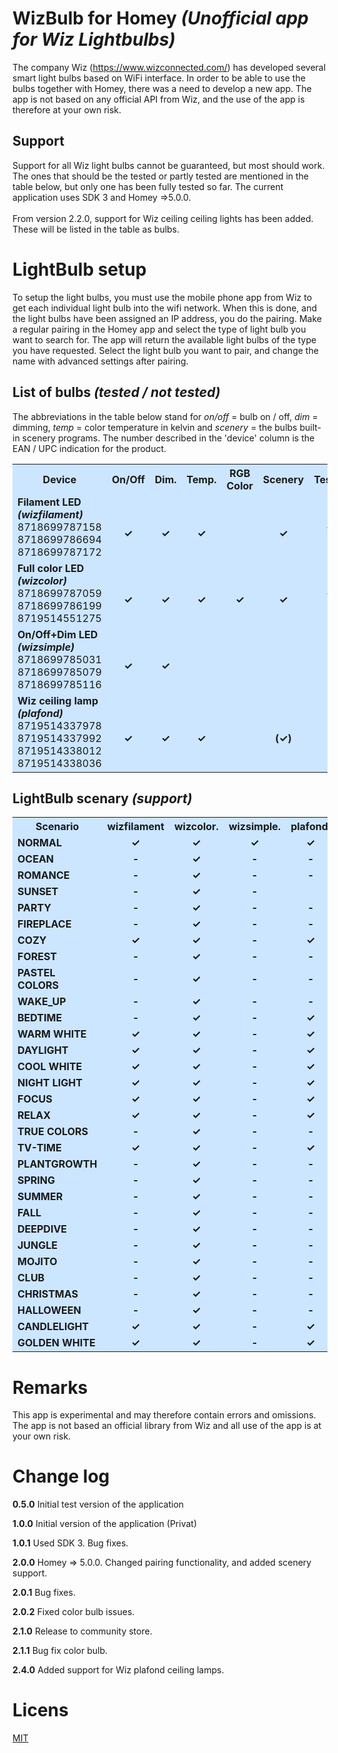 # WizBulb for Homey *(Unofficial app for Wiz Lightbulbs)*

The company Wiz (https://www.wizconnected.com/) has developed several smart light bulbs based on WiFi interface. In order to be able to use the bulbs together with Homey, there was a need to develop a new app. The app is not based on any official API from Wiz, and the use of the app is therefore at your own risk.

## Support

Support for all Wiz light bulbs cannot be guaranteed, but most should work. The ones that should be the tested or partly tested are mentioned in the table below, but only one has been fully tested so far. The current application uses SDK 3 and Homey =>5.0.0.<br><br>
From version 2.2.0, support for Wiz ceiling ceiling lights has been added. These will be listed in the table as bulbs. 
# LightBulb setup
To setup the light bulbs, you must use the mobile phone app from Wiz to get each individual light bulb into the wifi network. When this is done, and the light bulbs have been assigned an IP address, you do the pairing. Make a regular pairing in the Homey app and select the type of light bulb you want to search for. The app will return the available light bulbs of the type you have requested. Select the light bulb you want to pair, and change the name with advanced settings after pairing.


## List of bulbs *(tested / not tested)*
The abbreviations in the table below stand for *on/off* = bulb on / off, *dim* = dimming, *temp* = color temperature in kelvin and *scenery* = the bulbs built-in scenery programs. The number described in the 'device' column is the EAN / UPC indication for the product.
<center>
<table style="background:#cce6ff">
  <tr>
    <th style="width:150px">Device</th>
    <th  style="width:75px">On/Off</th>
    <th  style="width:75px">Dim.</th>
    <th  style="width:75px">Temp.</th>
    <th  style="width:75px">RGB Color</th>
    <th  style="width:75px">Scenery</th>
    <th  style="width:75px">Tested</th>
  </tr>
  <tr>
    <td><b>Filament LED<br><i>(wizfilament)</i></b>  <br>8718699787158<br>8718699786694<br>8718699787172</td>
    <td style="text-align:center"><br><b>&checkmark;</b></td>
    <td style="text-align:center"><br><b>&checkmark;</b></td>
    <td style="text-align:center"><br><b>&checkmark;</b></td>
    <td style="text-align:center"> </td>
    <td style="text-align:center"><br><b>&checkmark;</b></td>
    <td style="text-align:center"><br><br><b>&checkmark;</b><br>-<br>-</td>
  </tr>
  <tr>
    <td><b>Full color LED<br><i>(wizcolor)</i></b><br>8718699787059<br>8718699786199<br>8719514551275</td>
    <td style="text-align:center"><br><b>&checkmark;</b></td>
    <td style="text-align:center"><br><b>&checkmark;</b></td>
    <td style="text-align:center"><br><b>&checkmark;</b></td>
    <td style="text-align:center"><br><b>&checkmark;</b></td>
    <td style="text-align:center"><br><b>&checkmark;</b></td>
    <td style="text-align:center"><br><br><b>&checkmark;</b><br>-<br>-</td>
  </tr>
<tr>
    <td><b>On/Off+Dim LED<br><i>(wizsimple)</i></b><br>8718699785031<br>8718699785079<br>8718699785116</td>
    <td style="text-align:center"><br><b>&checkmark;</b></td>
    <td style="text-align:center"><br><b>&checkmark;</b></td>
    <td style="text-align:center"><br><b></b></td>
    <td style="text-align:center"><br><b></b></td>
    <td style="text-align:center"><br><b></b></td>
    <td style="text-align:center"><br><br>-<br>-<br>-</td>
  </tr>
<tr>
    <td><b>Wiz ceiling lamp<br><i>(plafond)</i></b><br>8719514337978<br>8719514337992<br>8719514338012<br>8719514338036</td>
    <td style="text-align:center"><br><b>&checkmark;</b></td>
    <td style="text-align:center"><br><b>&checkmark;</b></td>
    <td style="text-align:center"><br><b>&checkmark;</b></td>
    <td style="text-align:center"><br><b></b></td>
    <td style="text-align:center"><br><b>(&checkmark;)</b></td>
    <td style="text-align:center"><br><br>-<br>-<br>-</td>
  </tr>
</table></center>

## LightBulb scenary *(support)*
<center><table style="background:#cce6ff">
  <tr>
    <th style="width:150px">Scenario</th>
    <th  style="width:100px">wizfilament</th>
    <th  style="width:100px">wizcolor.</th>
    <th  style="width:100px">wizsimple.</th>
    <th  style="width:100px">plafond.</th>
    <th  style="width:100px">Remarks</th>
  </tr>
  <tr>
    <td><b>NORMAL</b></td>
    <td style="text-align:center"><b>&checkmark;</b></td>
    <td style="text-align:center"><b>&checkmark;</b></td>
    <td style="text-align:center"><b>&checkmark;</b></td>
    <td style="text-align:center"><b>&checkmark;</b></td>
    <td style="text-align:center">2700K</td>
  </tr>
  <tr>
    <td><b>OCEAN</b></td>
    <td style="text-align:center"><b>-</b></td>
    <td style="text-align:center"><b>&checkmark;</b></td>
    <td style="text-align:center"><b>-</b></td>
    <td style="text-align:center"><b>-</b></td>
    <td style="text-align:center"> </td>
  </tr>
  <tr>
    <td><b>ROMANCE</b></td>
    <td style="text-align:center"><b>-</b></td>
    <td style="text-align:center"><b>&checkmark;</b></td>
    <td style="text-align:center"><b>-</b></td>
    <td style="text-align:center"><b>-</b></td>
    <td style="text-align:center"> </td>
  </tr>
  <tr>
    <td><b>SUNSET</b></td>
    <td style="text-align:center"><b>-</b></td>
    <td style="text-align:center"><b>&checkmark;</b></td>
    <td style="text-align:center"><b>-</b></td>
    <td style="text-align:center"> </td>
  </tr>
  <tr>
    <td><b>PARTY</b></td>
    <td style="text-align:center"><b>-</b></td>
    <td style="text-align:center"><b>&checkmark;</b></td>
    <td style="text-align:center"><b>-</b></td>
    <td style="text-align:center"><b>-</b></td>
    <td style="text-align:center"> </td>
  </tr>
  <tr>
    <td><b>FIREPLACE</b></td>
    <td style="text-align:center"><b>-</b></td>
    <td style="text-align:center"><b>&checkmark;</b></td>
    <td style="text-align:center"><b>-</b></td>
    <td style="text-align:center"><b>-</b></td>
    <td style="text-align:center"> </td>
  </tr>
  <tr>
    <td><b>COZY</b></td>
    <td style="text-align:center"><b>&checkmark;</b></td>
    <td style="text-align:center"><b>&checkmark;</b></td>
    <td style="text-align:center"><b>-</b></td>
     <td style="text-align:center"><b>&checkmark;</b></td>
   <td style="text-align:center"> </td>
  </tr>
  <tr>
    <td><b>FOREST</b></td>
    <td style="text-align:center"><b>-</b></td>
    <td style="text-align:center"><b>&checkmark;</b></td>
    <td style="text-align:center"><b>-</b></td>
    <td style="text-align:center"><b>-</b></td>
    <td style="text-align:center"> </td>
  </tr>
  <tr>
    <td><b>PASTEL COLORS</b></td>
    <td style="text-align:center"><b>-</b></td>
    <td style="text-align:center"><b>&checkmark;</b></td>
    <td style="text-align:center"><b>-</b></td>
    <td style="text-align:center"><b>-</b></td>
    <td style="text-align:center"> </td>
  </tr>
  <tr>
    <td><b>WAKE_UP</b></td>
    <td style="text-align:center"><b>-</b></td>
    <td style="text-align:center"><b>&checkmark;</b></td>
    <td style="text-align:center"><b>-</b></td>
    <td style="text-align:center"><b>-</b></td>
    <td style="text-align:center"> </td>
  </tr>
  <tr>
    <td><b>BEDTIME</b></td>
    <td style="text-align:center"><b>-</b></td>
    <td style="text-align:center"><b>&checkmark;</b></td>
    <td style="text-align:center"><b>-</b></td>
    <td style="text-align:center"><b>&checkmark;</b></td>
   <td style="text-align:center"> </td>
  </tr>
  <tr>
    <td><b>WARM WHITE</b></td>
    <td style="text-align:center"><b>&checkmark;</b></td>
    <td style="text-align:center"><b>&checkmark;</b></td>
    <td style="text-align:center"><b>-</b></td>
    <td style="text-align:center"><b>&checkmark;</b></td>
    <td style="text-align:center"> </td>
  </tr>
  <tr>
    <td><b>DAYLIGHT</b></td>
    <td style="text-align:center"><b>&checkmark;</b></td>
    <td style="text-align:center"><b>&checkmark;</b></td>
    <td style="text-align:center"><b>-</b></td>
    <td style="text-align:center"><b>&checkmark;</b></td>
   <td style="text-align:center"> </td>
  </tr>
  <tr>
    <td><b>COOL WHITE</b></td>
    <td style="text-align:center"><b>&checkmark;</b></td>
    <td style="text-align:center"><b>&checkmark;</b></td>
    <td style="text-align:center"><b>-</b></td>
    <td style="text-align:center"><b>&checkmark;</b></td>
    <td style="text-align:center"> </td>
  </tr>
  <tr>
    <td><b>NIGHT LIGHT</b></td>
    <td style="text-align:center"><b>&checkmark;</b></td>
    <td style="text-align:center"><b>&checkmark;</b></td>
    <td style="text-align:center"><b>-</b></td>
    <td style="text-align:center"><b>&checkmark;</b></td>
    <td style="text-align:center"> </td>
  </tr>
  <tr>
    <td><b>FOCUS</b></td>
    <td style="text-align:center"><b>&checkmark;</b></td>
    <td style="text-align:center"><b>&checkmark;</b></td>
    <td style="text-align:center"><b>-</b></td>
    <td style="text-align:center"><b>&checkmark;</b></td>
  <td style="text-align:center"> </td>
  </tr>
  <tr>
    <td><b>RELAX</b></td>
    <td style="text-align:center"><b>&checkmark;</b></td>
    <td style="text-align:center"><b>&checkmark;</b></td>
    <td style="text-align:center"><b>-</b></td>
    <td style="text-align:center"><b>&checkmark;</b></td>
    <td style="text-align:center"> </td>
  </tr>
  <tr>
    <td><b>TRUE COLORS</b></td>
    <td style="text-align:center"><b>-</b></td>
    <td style="text-align:center"><b>&checkmark;</b></td>
    <td style="text-align:center"><b>-</b></td>
    <td style="text-align:center"><b>-</b></td>
    <td style="text-align:center"> </td>
  </tr>
  <tr>
    <td><b>TV-TIME</b></td>
    <td style="text-align:center"><b>&checkmark;</b></td>
    <td style="text-align:center"><b>&checkmark;</b></td>
    <td style="text-align:center"><b>-</b></td>
    <td style="text-align:center"><b>&checkmark;</b></td>
   <td style="text-align:center"> </td>
  </tr>
  <tr>
    <td><b>PLANTGROWTH</b></td>
    <td style="text-align:center"><b>-</b></td>
    <td style="text-align:center"><b>&checkmark;</b></td>
    <td style="text-align:center"><b>-</b></td>
    <td style="text-align:center"><b>-</b></td>
    <td style="text-align:center"> </td>
  </tr>
  <tr>
    <td><b>SPRING</b></td>
    <td style="text-align:center"><b>-</b></td>
    <td style="text-align:center"><b>&checkmark;</b></td>
    <td style="text-align:center"><b>-</b></td>
    <td style="text-align:center"><b>-</b></td>
    <td style="text-align:center"> </td>
  </tr>
  <tr>
    <td><b>SUMMER</b></td>
    <td style="text-align:center"><b>-</b></td>
    <td style="text-align:center"><b>&checkmark;</b></td>
    <td style="text-align:center"><b>-</b></td>
    <td style="text-align:center"><b>-</b></td>
    <td style="text-align:center"> </td>
  </tr>
  <tr>
    <td><b>FALL</b></td>
    <td style="text-align:center"><b>-</b></td>
    <td style="text-align:center"><b>&checkmark;</b></td>
    <td style="text-align:center"><b>-</b></td>
    <td style="text-align:center"><b>-</b></td>
    <td style="text-align:center"> </td>
  </tr>
  <tr>
    <td><b>DEEPDIVE</b></td>
    <td style="text-align:center"><b>-</b></td>
    <td style="text-align:center"><b>&checkmark;</b></td>
    <td style="text-align:center"><b>-</b></td>
    <td style="text-align:center"><b>-</b></td>
    <td style="text-align:center"> </td>
  </tr>
  <tr>
    <td><b>JUNGLE</b></td>
    <td style="text-align:center"><b>-</b></td>
    <td style="text-align:center"><b>&checkmark;</b></td>
    <td style="text-align:center"><b>-</b></td>
    <td style="text-align:center"><b>-</b></td>
    <td style="text-align:center"> </td>
  </tr>
  <tr>
    <td><b>MOJITO</b></td>
    <td style="text-align:center"><b>-</b></td>
    <td style="text-align:center"><b>&checkmark;</b></td>
    <td style="text-align:center"><b>-</b></td>
    <td style="text-align:center"><b>-</b></td>
    <td style="text-align:center"> </td>
  </tr>
  <tr>
    <td><b>CLUB</b></td>
    <td style="text-align:center"><b>-</b></td>
    <td style="text-align:center"><b>&checkmark;</b></td>
    <td style="text-align:center"><b>-</b></td>
    <td style="text-align:center"><b>-</b></td>
    <td style="text-align:center"> </td>
  </tr>
  <tr>
    <td><b>CHRISTMAS</b></td>
    <td style="text-align:center"><b>-</b></td>
    <td style="text-align:center"><b>&checkmark;</b></td>
    <td style="text-align:center"><b>-</b></td>
    <td style="text-align:center"><b>-</b></td>
    <td style="text-align:center"> </td>
  </tr>
  <tr>
    <td><b>HALLOWEEN</b></td>
    <td style="text-align:center"><b>-</b></td>
    <td style="text-align:center"><b>&checkmark;</b></td>
    <td style="text-align:center"><b>-</b></td>
    <td style="text-align:center"><b>-</b></td>
    <td style="text-align:center"> </td>
  </tr>
  <tr>
    <td><b>CANDLELIGHT</b></td>
    <td style="text-align:center"><b>&checkmark;</b></td>
    <td style="text-align:center"><b>&checkmark;</b></td>
    <td style="text-align:center"><b>-</b></td>
    <td style="text-align:center"><b>&checkmark;</b></td>
    <td style="text-align:center"> </td>
  </tr>
  <tr>
    <td><b>GOLDEN WHITE</b></td>
    <td style="text-align:center"><b>&checkmark;</b></td>
    <td style="text-align:center"><b>&checkmark;</b></td>
    <td style="text-align:center"><b>-</b></td>
    <td style="text-align:center"><b>&checkmark;</b></td>
    <td style="text-align:center"> </td>
  </tr>
</table></center>


# Remarks
This app is experimental and may therefore contain errors and omissions. The app is not based an official library from Wiz and all use of the app is at your own risk.

# Change log

**0.5.0** Initial test version of the application

**1.0.0** Initial version of the application (Privat)

**1.0.1** Used SDK 3. Bug fixes.

**2.0.0** Homey => 5.0.0. Changed pairing functionality, and added scenery support.

**2.0.1** Bug fixes.

**2.0.2** Fixed color bulb issues.

**2.1.0** Release to community store.

**2.1.1** Bug fix color bulb.

**2.4.0** Added support for Wiz plafond ceiling lamps.

# Licens
[MIT](https://github.com)










